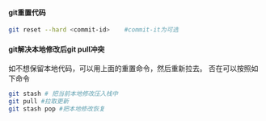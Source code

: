 #### git重置代码
```bash
git reset --hard <commit-id>    #commit-it为可选
```

#### git解决本地修改后git pull冲突
如不想保留本地代码，可以用上面的重置命令，然后重新拉去。
否在可以按照如下命令
```bash
git stash # 把当前本地修改压入栈中
git pull #拉取更新
git stash pop #把本地修改恢复
```
